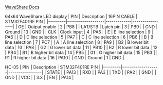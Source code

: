 [WaveShare Docs](https://www.waveshare.com/wiki/RGB-Matrix-P2-64x64)

64x64 WaveShare LED display
| PIN     | Description       | 16PIN CABLE | STM32F401RE PIN |
|---------|-------------------|-------------|-----------------|
| OE      | Output enable     | 2           | PB8             |
| LAT/STB | Latch pin         | 3           | PB9             |
| GND     | Ground            | 13          | GND             |
| CLK     | Clock input       | 4           | PA5             |
| E       | E line selection  | 9           | PA6             |
| D       | D line selection  | 5           | PA7             |
| C       | C line selection  | 6           | PB6             |
| B       | B line selection  | 7           | PC7             |
| A       | A line selection  | 8           | PA9             |
| B2      | B lower bit data  | 10          | PA8             |
| G2      | G lower bit data  | 11          | PB10            |
| R2      | R lower bit data  | 12          | PB4             |
| B1      | B higher bit data | 14          | PB5             |
| G1      | G higher bit data | 15          | PB3             |
| R1      | R higher bit data | 16          | PA10            |
| GND     | Ground            | 1           | GND             |

HC-05
| PIN     | Description       | STM32F401RE PIN |
|---------|-------------------|-----------------|
| STATE   |                   | PA13            |
| RXD     |                   | PA3             |
| TXD     |                   | PA2             |
| GND     |                   | GND             |
| VCC     |                   | 3.3             |
| EN      |                   | PA14            |
